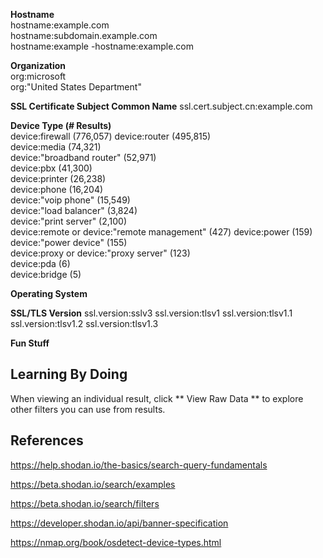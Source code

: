 **Hostname**  
hostname:example.com  
hostname:subdomain.example.com  
hostname:example -hostname:example.com  

**Organization**  
org:microsoft  
org:"United States Department"    

**SSL Certificate Subject Common Name**
ssl.cert.subject.cn:example.com  

**Device Type (# Results)**  
device:firewall (776,057) 
device:router (495,815)  
device:media (74,321)  
device:"broadband router" (52,971)  
device:pbx (41,300)  
device:printer (26,238)  
device:phone (16,204)  
device:"voip phone" (15,549)  
device:"load balancer" (3,824)  
device:"print server" (2,100)  
device:remote or device:"remote management" (427) 
device:power (159)  
device:"power device" (155)  
device:proxy or device:"proxy server" (123)  
device:pda (6)  
device:bridge (5)  





 




**Operating System**



**SSL/TLS Version**
ssl.version:sslv3
ssl.version:tlsv1
ssl.version:tlsv1.1
ssl.version:tlsv1.2
ssl.version:tlsv1.3




**Fun Stuff**







## Learning By Doing ##
When viewing an individual result, click ** View Raw Data ** to explore other filters you can use from results.

## References ##
https://help.shodan.io/the-basics/search-query-fundamentals

https://beta.shodan.io/search/examples

https://beta.shodan.io/search/filters

https://developer.shodan.io/api/banner-specification

https://nmap.org/book/osdetect-device-types.html

